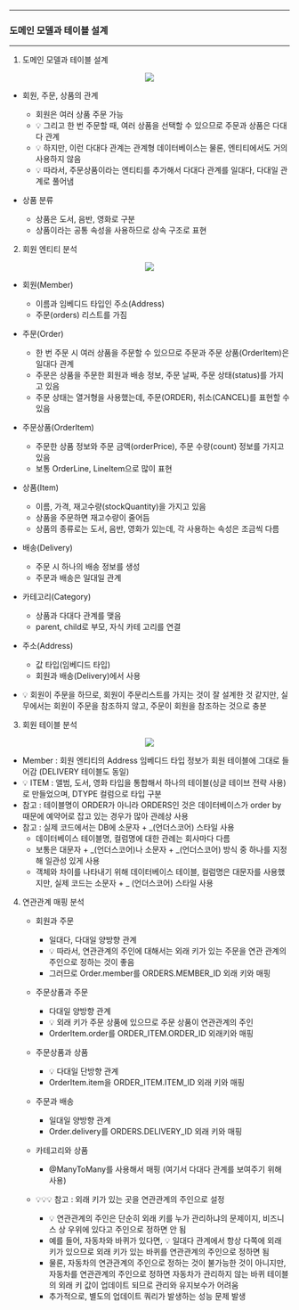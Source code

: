 -----
### 도메인 모델과 테이블 설계
-----
1. 도메인 모델과 테이블 설계
<div align="center">
<img src="https://github.com/user-attachments/assets/ee17b0d2-188f-41cd-92cf-22f96371ac05">
</div>  

  - 회원, 주문, 상품의 관계
    + 회원은 여러 상품 주문 가능
    + 💡 그리고 한 번 주문할 때, 여러 상품을 선택할 수 있으므로 주문과 상품은 다대다 관계
    + 💡 하지만, 이런 다대다 관계는 관계형 데이터베이스는 물론, 엔티티에서도 거의 사용하지 않음
    + 💡 따라서, 주문상품이라는 엔티티를 추가해서 다대다 관계를 일대다, 다대일 관계로 풀어냄

  - 상품 분류
    + 상품은 도서, 음반, 영화로 구분
    + 상품이라는 공통 속성을 사용하므로 상속 구조로 표현

2. 회원 엔티티 분석
<div align="center">
<img src="https://github.com/user-attachments/assets/91782666-d68b-41b1-94a1-df24a843b9bc">
</div>  

  - 회원(Member)
    + 이름과 임베디드 타입인 주소(Address)
    + 주문(orders) 리스트를 가짐

  - 주문(Order)
    + 한 번 주문 시 여러 상품을 주문할 수 있으므로 주문과 주문 상품(OrderItem)은 일대다 관계
    + 주문은 상품을 주문한 회원과 배송 정보, 주문 날짜, 주문 상태(status)를 가지고 있음
    + 주문 상태는 열거형을 사용했는데, 주문(ORDER), 취소(CANCEL)를 표현할 수 있음

  - 주문상품(OrderItem)
    + 주문한 상품 정보와 주문 금액(orderPrice), 주문 수량(count) 정보를 가지고 있음
    + 보통 OrderLine, LineItem으로 많이 표현

  - 상품(Item)
    + 이름, 가격, 재고수량(stockQuantity)을 가지고 있음
    + 상품을 주문하면 재고수량이 줄어듬
    + 상품의 종류로는 도서, 음반, 영화가 있는데, 각 사용하는 속성은 조금씩 다름

  - 배송(Delivery)
    + 주문 시 하나의 배송 정보를 생성
    + 주문과 배송은 일대일 관계

  - 카테고리(Category)
    + 상품과 다대다 관계를 맺음
    + parent, child로 부모, 자식 카테 고리를 연결
   
  - 주소(Address)
    + 값 타입(임베디드 타입)
    + 회원과 배송(Delivery)에서 사용

  - 💡 회원이 주문을 하므로, 회원이 주문리스트를 가지는 것이 잘 설계한 것 같지만, 실무에서는 회원이 주문을 참조하지 않고, 주문이 회원을 참조하는 것으로 충분

3. 회원 테이블 분석
<div align="center">
<img src="https://github.com/user-attachments/assets/4391efd3-37cb-428a-8f63-7b97567ad761">
</div>  

  - Member : 회원 엔티티의 Address 임베디드 타입 정보가 회원 테이블에 그대로 들어감 (DELIVERY 테이블도 동일)
  - 💡 ITEM : 앨범, 도서, 영화 타입을 통합해서 하나의 테이블(싱글 테이브 전략 사용) 로 만들었으며, DTYPE 컬럼으로 타입 구분
  - 참고 : 테이블명이 ORDER가 아니라 ORDERS인 것은 데이터베이스가 order by 때문에 예약어로 잡고 있는 경우가 많아 관례상 사용
  - 참고 : 실제 코드에서는 DB에 소문자 + _(언더스코어) 스타일 사용
    + 데이터베이스 테이블명, 컬럼명에 대한 관례는 회사마다 다름
    + 보통은 대문자 + _(언더스코어)나 소문자 + _(언더스코어) 방식 중 하나를 지정해 일관성 있게 사용
    + 객체와 차이를 나타내기 위해 데이터베이스 테이블, 컬럼명은 대문자를 사용했지만, 실제 코드는 소문자 + _ (언더스코어) 스타일 사용

4. 연관관계 매핑 분석
   - 회원과 주문
     + 일대다, 다대일 양방향 관계
     + 💡 따라서, 연관관계의 주인에 대해서는 외래 키가 있는 주문을 연관 관계의 주인으로 정하는 것이 좋음
     + 그러므로 Order.member를 ORDERS.MEMBER_ID 외래 키와 매핑

   - 주문상품과 주문
     + 다대일 양방향 관계
     + 💡 외래 키가 주문 상품에 있으므로 주문 상품이 연관관계의 주인
     + OrderItem.order를 ORDER_ITEM.ORDER_ID 외래키와 매핑

   - 주문상품과 상품
     + 💡 다대일 단방향 관계
     + OrderItem.item을 ORDER_ITEM.ITEM_ID 외래 키와 매핑

   - 주문과 배송
     + 일대일 양방향 관계
     + Order.delivery를 ORDERS.DELIVERY_ID 외래 키와 매핑

   - 카테고리와 상품
     + @ManyToMany를 사용해서 매핑 (여기서 다대다 관계를 보여주기 위해 사용)

   - 💡💡💡 참고 : 외래 키가 있는 곳을 연관관계의 주인으로 설정
     + 💡 연관관계의 주인은 단순히 외래 키를 누가 관리하냐의 문제이지, 비즈니스 상 우위에 있다고 주인으로 정하면 안 됨
     + 예를 들어, 자동차와 바퀴가 있다면, 💡 일대다 관계에서 항상 다쪽에 외래 키가 있으므로 외래 키가 있는 바퀴를 연관관계의 주인으로 정하면 됨
     + 물론, 자동차의 연관관계의 주인으로 정하는 것이 불가능한 것이 아니지만, 자동차를 연관관계의 주인으로 정하면 자동차가 관리하지 않는 바퀴 테이블의 외래 키 값이 업데이트 되므로 관리와 유지보수가 어려움
     + 추가적으로, 별도의 업데이트 쿼리가 발생하는 성능 문제 발생
